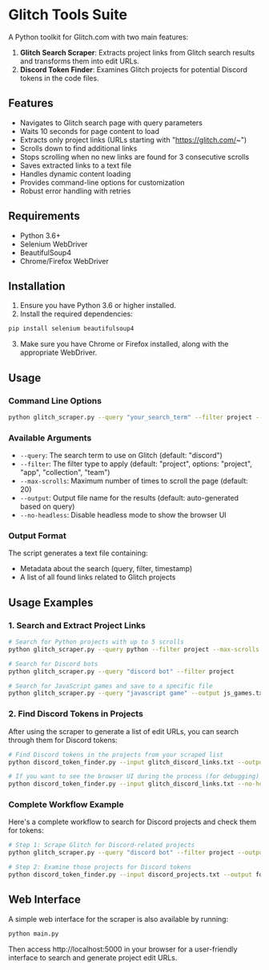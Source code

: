 # Glitch Tools Suite

A Python toolkit for Glitch.com with two main features:

1. **Glitch Search Scraper**: Extracts project links from Glitch search results and transforms them into edit URLs.
2. **Discord Token Finder**: Examines Glitch projects for potential Discord tokens in the code files.

## Features

- Navigates to Glitch search page with query parameters
- Waits 10 seconds for page content to load
- Extracts only project links (URLs starting with "https://glitch.com/~")
- Scrolls down to find additional links
- Stops scrolling when no new links are found for 3 consecutive scrolls
- Saves extracted links to a text file
- Handles dynamic content loading
- Provides command-line options for customization
- Robust error handling with retries

## Requirements

- Python 3.6+
- Selenium WebDriver
- BeautifulSoup4
- Chrome/Firefox WebDriver

## Installation

1. Ensure you have Python 3.6 or higher installed.
2. Install the required dependencies:

```bash
pip install selenium beautifulsoup4
```

3. Make sure you have Chrome or Firefox installed, along with the appropriate WebDriver.

## Usage

### Command Line Options

```bash
python glitch_scraper.py --query "your_search_term" --filter project --max-scrolls 10 --output results.txt
```

### Available Arguments

- `--query`: The search term to use on Glitch (default: "discord")
- `--filter`: The filter type to apply (default: "project", options: "project", "app", "collection", "team")
- `--max-scrolls`: Maximum number of times to scroll the page (default: 20)
- `--output`: Output file name for the results (default: auto-generated based on query)
- `--no-headless`: Disable headless mode to show the browser UI

### Output Format

The script generates a text file containing:
- Metadata about the search (query, filter, timestamp)
- A list of all found links related to Glitch projects

## Usage Examples

### 1. Search and Extract Project Links

```bash
# Search for Python projects with up to 5 scrolls
python glitch_scraper.py --query python --filter project --max-scrolls 5

# Search for Discord bots
python glitch_scraper.py --query "discord bot" --filter project

# Search for JavaScript games and save to a specific file
python glitch_scraper.py --query "javascript game" --output js_games.txt
```

### 2. Find Discord Tokens in Projects

After using the scraper to generate a list of edit URLs, you can search through them for Discord tokens:

```bash
# Find Discord tokens in the projects from your scraped list
python discord_token_finder.py --input glitch_discord_links.txt --output found_tokens.txt

# If you want to see the browser UI during the process (for debugging)
python discord_token_finder.py --input glitch_discord_links.txt --no-headless
```

### Complete Workflow Example

Here's a complete workflow to search for Discord projects and check them for tokens:

```bash
# Step 1: Scrape Glitch for Discord-related projects
python glitch_scraper.py --query "discord bot" --filter project --output discord_projects.txt

# Step 2: Examine those projects for Discord tokens
python discord_token_finder.py --input discord_projects.txt --output found_discord_tokens.txt
```

## Web Interface

A simple web interface for the scraper is also available by running:

```bash
python main.py
```

Then access http://localhost:5000 in your browser for a user-friendly interface to search and generate project edit URLs.
